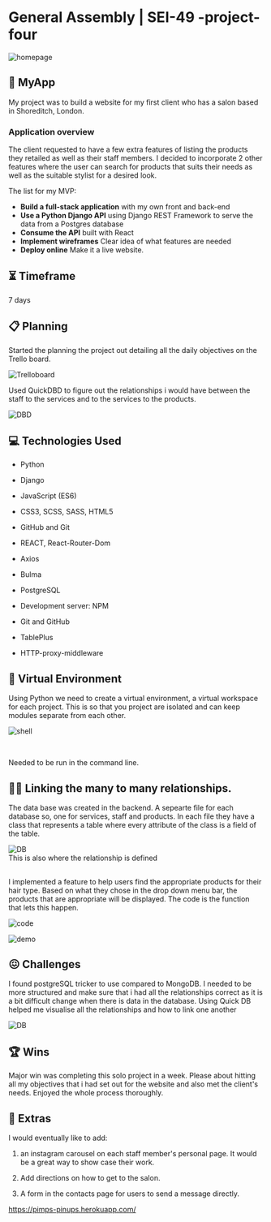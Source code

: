 # General Assembly | SEI-49 -project-four

  

![homepage](readmeAssets/homepage.gif)

  

## :star2: MyApp

  

My project was to build a website for my first client who has a salon based in Shoreditch, London.

  
  

### Application overview

The client requested to have a few extra features of listing the products they retailed as well as their staff members. I decided to incorporate 2 other features where the user can search for products that suits their needs as well as the suitable stylist for a desired look.

The list for my MVP:
-   **Build a full-stack application** with my own  front and back-end
-   **Use a Python Django API**  using Django REST Framework to serve the data from a Postgres database
-   **Consume the API**  built with React
-   **Implement wireframes** Clear idea of what features are needed
-   **Deploy online**  Make it a live website.

  

## :hourglass_flowing_sand: Timeframe

  

7 days

  

## :clipboard: Planning

  

Started the planning the project out detailing all the daily objectives on the Trello board.

  

![Trelloboard](readmeAssets/trello.png)

  
  

Used QuickDBD to figure out the relationships i would have between the staff to the services and to the services to the products.

  

![DBD](readmeAssets/database-relationships.png)

  

## :computer: Technologies Used

  

* Python

* Django

* JavaScript (ES6)

* CSS3, SCSS, SASS, HTML5

* GitHub and Git

* REACT, React-Router-Dom

* Axios

* Bulma

* PostgreSQL

* Development server: NPM

* Git and GitHub

* TablePlus

* HTTP-proxy-middleware

  

## :shell: Virtual Environment

Using Python we need to create a virtual environment, a virtual workspace for each project. This is so that you project are isolated and can keep modules separate from each other.

  

![shell](readmeAssets/virtual-shell.png)

<br>

Needed to be run in the command line.

  

## :woman_technologist: Linking the many to many relationships.

The data base was created in the backend. A sepearte file for each database so, one for services, staff and products. In each file they have a class that represents a table where every attribute of the class is a field of the table. 

![DB](readmeAssets/models.png)
<br>
This is also where the relationship is defined

##



I implemented a feature to help users find the appropriate products for their hair type. Based on what they chose in the drop down menu bar, the products that are appropriate will be displayed. The code is the function that lets this happen.

  

![code](readmeAssets/filter-code.png)



![demo](readmeAssets/products.gif)

  

## :confounded: Challenges

  

I found postgreSQL tricker to use compared to MongoDB. I needed to be more structured and make sure that i had all the relationships correct as it is a bit difficult change when there is data in the database. Using Quick DB helped me visualise all the relationships and how to link one another

  

![DB](readmeAssets/database-relationships.png)

  
  

## :trophy: Wins

Major win was completing this solo project in a week. Please about hitting all my objectives that i had set out for the website and also met the client's needs. Enjoyed the whole process thoroughly.

  

## :thought_balloon: Extras

I would eventually like to add:

1. an instagram carousel on each staff member's personal page. It would be a great way to show case their work.

  

2. Add directions on how to get to the salon.

3. A form in the contacts page for users to send a message directly.



https://pimps-pinups.herokuapp.com/